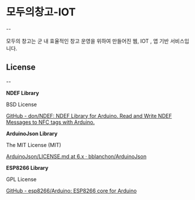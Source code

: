 # 모두의창고-IOT

--

모두의 창고는 군 내 효율적인 창고 운영을 위하여 만들어진 웹, IOT , 앱 기반 서비스입니다.  

## License

--

**NDEF Library**

BSD License

[GitHub - don/NDEF: NDEF Library for Arduino. Read and Write NDEF Messages to NFC tags with Arduino.](https://github.com/don/NDEF)

**ArduinoJson Library**

The MIT License (MIT)

[ArduinoJson/LICENSE.md at 6.x · bblanchon/ArduinoJson](https://github.com/bblanchon/ArduinoJson/blob/6.x/LICENSE.md)

**ESP8266 Library**

GPL License

[GitHub - esp8266/Arduino: ESP8266 core for Arduino](https://github.com/esp8266/Arduino)
